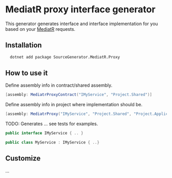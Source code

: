 # MediatR proxy interface generator

This generator generates interface and interface implementation for you based on your [MediatR](https://github.com/jbogard/MediatR) requests.


## Installation

```bash
  dotnet add package SourceGenerator.MediatR.Proxy
```

## How to use it

Define assembly info in contract/shared assembly.
```csharp
[assembly: MediatrProxyContract("IMyService", "Project.Shared")]
```

Define assembly info in project where implementation should be.
```csharp
[assembly: MediatrProxy("IMyService", "Project.Shared", "Project.Application.Service")]
```

TODO: Generates ... see tests for examples.

```csharp
public interface IMyService { .. }

public class MyService : IMyService { ..}
```

## Customize

...